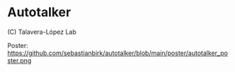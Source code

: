 # Autotalker

(C) Talavera-López Lab

Poster: https://github.com/sebastianbirk/autotalker/blob/main/poster/autotalker_poster.png

